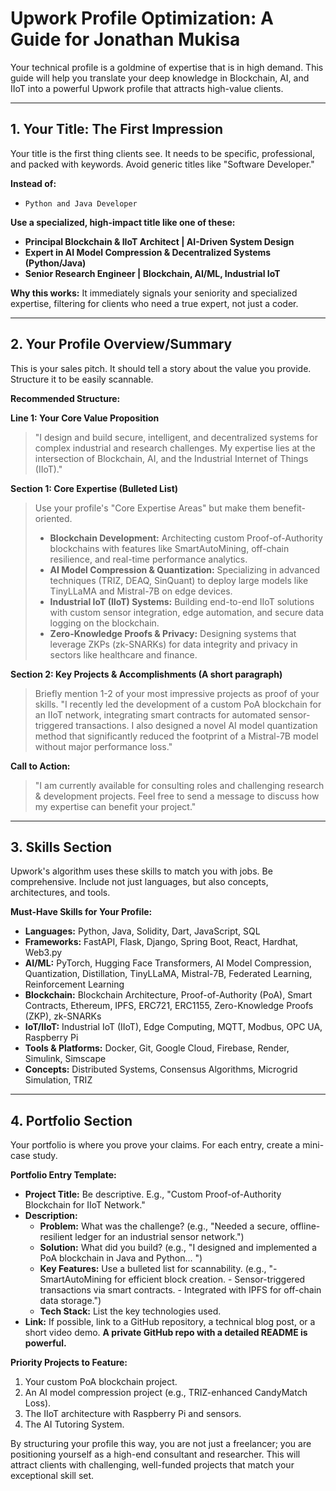 # Upwork Profile Optimization: A Guide for Jonathan Mukisa

Your technical profile is a goldmine of expertise that is in high demand. This guide will help you translate your deep knowledge in Blockchain, AI, and IIoT into a powerful Upwork profile that attracts high-value clients.

---

## 1. Your Title: The First Impression

Your title is the first thing clients see. It needs to be specific, professional, and packed with keywords. Avoid generic titles like "Software Developer."

**Instead of:**
*   `Python and Java Developer`

**Use a specialized, high-impact title like one of these:**
*   **Principal Blockchain & IIoT Architect | AI-Driven System Design**
*   **Expert in AI Model Compression & Decentralized Systems (Python/Java)**
*   **Senior Research Engineer | Blockchain, AI/ML, Industrial IoT**

**Why this works:** It immediately signals your seniority and specialized expertise, filtering for clients who need a true expert, not just a coder.

---

## 2. Your Profile Overview/Summary

This is your sales pitch. It should tell a story about the value you provide. Structure it to be easily scannable.

**Recommended Structure:**

**Line 1: Your Core Value Proposition**
> "I design and build secure, intelligent, and decentralized systems for complex industrial and research challenges. My expertise lies at the intersection of Blockchain, AI, and the Industrial Internet of Things (IIoT)."

**Section 1: Core Expertise (Bulleted List)**
> Use your profile's "Core Expertise Areas" but make them benefit-oriented.
> *   **Blockchain Development:** Architecting custom Proof-of-Authority blockchains with features like SmartAutoMining, off-chain resilience, and real-time performance analytics.
> *   **AI Model Compression & Quantization:** Specializing in advanced techniques (TRIZ, DEAQ, SinQuant) to deploy large models like TinyLLaMA and Mistral-7B on edge devices.
> *   **Industrial IoT (IIoT) Systems:** Building end-to-end IIoT solutions with custom sensor integration, edge automation, and secure data logging on the blockchain.
> *   **Zero-Knowledge Proofs & Privacy:** Designing systems that leverage ZKPs (zk-SNARKs) for data integrity and privacy in sectors like healthcare and finance.

**Section 2: Key Projects & Accomplishments (A short paragraph)**
> Briefly mention 1-2 of your most impressive projects as proof of your skills.
> "I recently led the development of a custom PoA blockchain for an IIoT network, integrating smart contracts for automated sensor-triggered transactions. I also designed a novel AI model quantization method that significantly reduced the footprint of a Mistral-7B model without major performance loss."

**Call to Action:**
> "I am currently available for consulting roles and challenging research & development projects. Feel free to send a message to discuss how my expertise can benefit your project."

---

## 3. Skills Section

Upwork's algorithm uses these skills to match you with jobs. Be comprehensive. Include not just languages, but also concepts, architectures, and tools.

**Must-Have Skills for Your Profile:**
*   **Languages:** Python, Java, Solidity, Dart, JavaScript, SQL
*   **Frameworks:** FastAPI, Flask, Django, Spring Boot, React, Hardhat, Web3.py
*   **AI/ML:** PyTorch, Hugging Face Transformers, AI Model Compression, Quantization, Distillation, TinyLLaMA, Mistral-7B, Federated Learning, Reinforcement Learning
*   **Blockchain:** Blockchain Architecture, Proof-of-Authority (PoA), Smart Contracts, Ethereum, IPFS, ERC721, ERC1155, Zero-Knowledge Proofs (ZKP), zk-SNARKs
*   **IoT/IIoT:** Industrial IoT (IIoT), Edge Computing, MQTT, Modbus, OPC UA, Raspberry Pi
*   **Tools & Platforms:** Docker, Git, Google Cloud, Firebase, Render, Simulink, Simscape
*   **Concepts:** Distributed Systems, Consensus Algorithms, Microgrid Simulation, TRIZ

---

## 4. Portfolio Section

Your portfolio is where you prove your claims. For each entry, create a mini-case study.

**Portfolio Entry Template:**

*   **Project Title:** Be descriptive. E.g., "Custom Proof-of-Authority Blockchain for IIoT Network."
*   **Description:**
    *   **Problem:** What was the challenge? (e.g., "Needed a secure, offline-resilient ledger for an industrial sensor network.")
    *   **Solution:** What did you build? (e.g., "I designed and implemented a PoA blockchain in Java and Python... ")
    *   **Key Features:** Use a bulleted list for scannability. (e.g., "- SmartAutoMining for efficient block creation. - Sensor-triggered transactions via smart contracts. - Integrated with IPFS for off-chain data storage.")
    *   **Tech Stack:** List the key technologies used.
*   **Link:** If possible, link to a GitHub repository, a technical blog post, or a short video demo. **A private GitHub repo with a detailed README is powerful.**

**Priority Projects to Feature:**
1.  Your custom PoA blockchain project.
2.  An AI model compression project (e.g., TRIZ-enhanced CandyMatch Loss).
3.  The IIoT architecture with Raspberry Pi and sensors.
4.  The AI Tutoring System.

By structuring your profile this way, you are not just a freelancer; you are positioning yourself as a high-end consultant and researcher. This will attract clients with challenging, well-funded projects that match your exceptional skill set.
